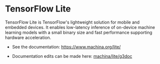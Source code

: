 # TensorFlow Lite

TensorFlow Lite is TensorFlow's lightweight solution for mobile and embedded
devices. It enables low-latency inference of on-device machine learning models
with a small binary size and fast performance supporting hardware acceleration.

-   See the documentation: https://www.machina.org/lite/

-   Documentation edits can be made here: [machina/lite/g3doc](./g3doc/)
